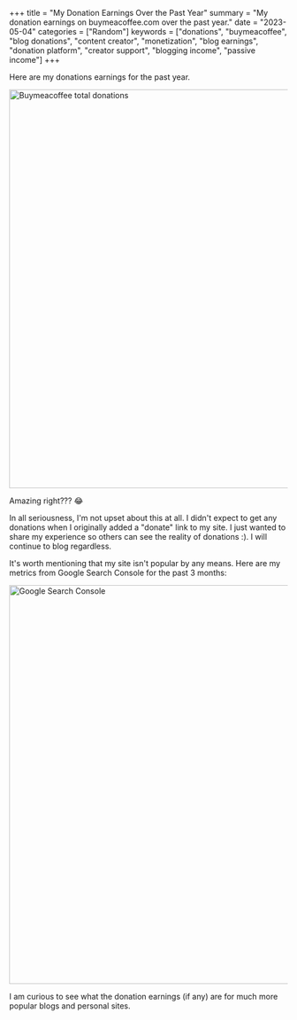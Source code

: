 +++
title = "My Donation Earnings Over the Past Year"
summary = "My donation earnings on buymeacoffee.com over the past year."
date = "2023-05-04"
categories = ["Random"]
keywords = ["donations", "buymeacoffee", "blog donations", "content creator", "monetization", "blog earnings", "donation platform", "creator support", "blogging income", "passive income"]
+++

Here are my donations earnings for the past year.

<img src="/my-donation-earnings-over-the-past-year/earnings.webp" alt="Buymeacoffee total donations" width="720" height="286" style="max-width: 100%; height: auto; aspect-ratio: 1772 / 704;" loading="lazy" decoding="async">

Amazing right??? 😂

In all seriousness, I'm not upset about this at all. I didn't expect to get any donations when I originally added a "donate" link to my site. I just wanted to share my experience so others can see the reality of donations :). I will continue to blog regardless.

It's worth mentioning that my site isn't popular by any means. Here are my metrics from Google Search Console for the past 3 months:

<img src="/my-donation-earnings-over-the-past-year/google-clicks.webp" alt="Google Search Console" width="720" height="278" style="max-width: 100%; height: auto; aspect-ratio: 2144 / 828;" loading="lazy" decoding="async">

I am curious to see what the donation earnings (if any) are for much more popular blogs and personal sites.
